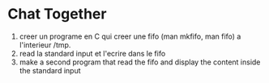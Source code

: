 # Chat Together
1) creer un programe en C qui creer une fifo (man mkfifo, man fifo) a l'interieur /tmp.
2) read la standard input et l'ecrire dans le fifo
3) make a second program that read the fifo and display the content inside the standard input